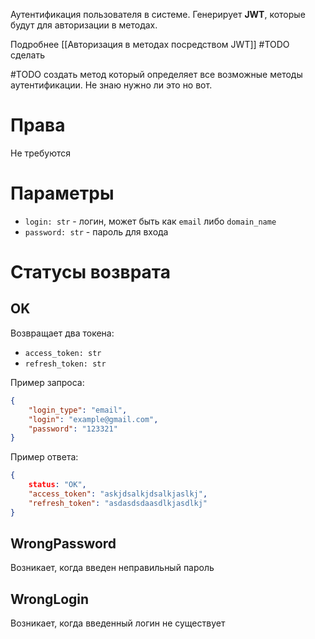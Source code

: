 Аутентификация пользователя в системе. Генерирует **JWT**, которые будут для авторизации в методах.

Подробнее [[Авторизация в методах посредством JWT]] #TODO сделать

#TODO создать метод который определяет все возможные методы аутентификации. Не знаю нужно ли это но вот.

# Права
Не требуются

# Параметры
* `login: str` - логин, может быть как `email` либо `domain_name`
* `password: str` - пароль для входа

# Статусы возврата

## OK

Возвращает два токена:
* `access_token: str` 
* `refresh_token: str`

Пример запроса:
```json
{
	"login_type": "email",
	"login": "example@gmail.com",
	"password": "123321"
}
```
Пример ответа:

```json
{
	status: "OK",
	"access_token": "askjdsalkjdsalkjaslkj",
	"refresh_token": "asdasdsdaasdlkjasdlkj"
}
```

## WrongPassword
Возникает, когда введен неправильный пароль

## WrongLogin
Возникает, когда введенный логин не существует
